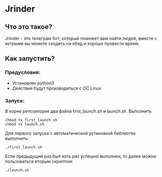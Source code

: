 # Jrinder

## Что это такое?

Jrinder - это телеграм бот, который поможет вам найти людей, вместе с котрыми вы можете сходить на обед и хорошо провести время.

## Как запустить?

### Предусловия:
* Установлен python3
* Действия будут производиться с ОС Linux

### Запуск:
В корне репозитория два файла first_launch.sh и launch.sh.
Выполнить

``` shell
chmod +x first_launch.sh
chmod +x launch.sh
```

Для первого запуска с автоматической установкой библиотек выполнить:

``` shell
./first_launch.sh
```

Если предыдущий раз был хоть раз успешно выполнен, то далее можно пользоваться вторым скриптом:

``` shell
./launch.sh
```
